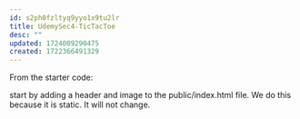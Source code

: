 ```yaml
---
id: s2ph0fzltyq9yyo1x9tu2lr
title: UdemySec4-TicTacToe
desc: ""
updated: 1724009290475
created: 1722366491329
---
```


From the starter code:

start by adding a header and image to the public/index.html file. We do this because it is static. It will not change.
